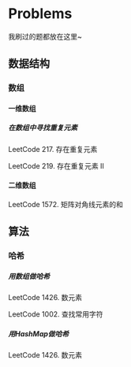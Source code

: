 # Problems
我刷过的题都放在这里~

## 数据结构

### 数组

#### 一维数组

##### 在数组中寻找重复元素

LeetCode 217. 存在重复元素

LeetCode 219. 存在重复元素 II

#### 二维数组

LeetCode 1572. 矩阵对角线元素的和

## 算法

### 哈希

##### 用数组做哈希

LeetCode 1426. 数元素

LeetCode 1002. 查找常用字符

##### 用HashMap做哈希

LeetCode 1426. 数元素